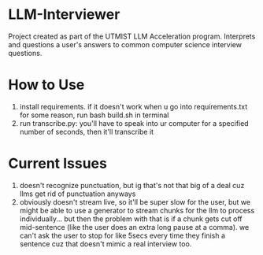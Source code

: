 # LLM-Interviewer
Project created as part of the UTMIST LLM Acceleration program. Interprets and questions a user's answers to common computer science interview questions.

# How to Use
1. install requirements. if it doesn't work when u go into requirements.txt for some reason, run bash build.sh in terminal
2. run transcribe.py: you'll have to speak into ur computer for a specified number of seconds, then it'll transcribe it

# Current Issues
1. doesn't recognize punctuation, but ig that's not that big of a deal cuz llms get rid of punctuation anyways
2. obviously doesn't stream live, so it'll be super slow for the user, but we might be able to use a generator to stream chunks for the llm to process individually... but then the problem with that is if a chunk gets cut off mid-sentence (like the user does an extra long pause at a comma). we can't ask the user to stop for like 5secs every time they finish a sentence cuz that doesn't mimic a real interview too.

